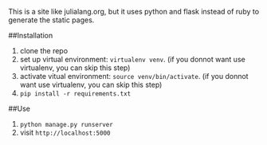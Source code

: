 This is a site like julialang.org, but it uses python and flask instead of ruby to generate the static pages.

##Installation

1. clone the repo
2. set up virtual environment: `virtualenv venv`. (if you donnot want use virtualenv, you can skip this step)
3. activate vitual environment: `source venv/bin/activate`. (if you donnot want use virtualenv, you can skip this step)
4. `pip install -r requirements.txt`

##Use

1. `python manage.py runserver`
2. visit `http://localhost:5000`
